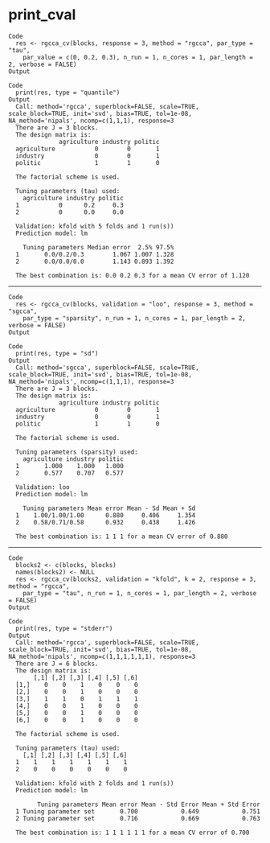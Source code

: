 # print_cval

    Code
      res <- rgcca_cv(blocks, response = 3, method = "rgcca", par_type = "tau",
        par_value = c(0, 0.2, 0.3), n_run = 1, n_cores = 1, par_length = 2, verbose = FALSE)
    Output
      
    Code
      print(res, type = "quantile")
    Output
      Call: method='rgcca', superblock=FALSE, scale=TRUE, scale_block=TRUE, init='svd', bias=TRUE, tol=1e-08, NA_method='nipals', ncomp=c(1,1,1), response=3 
      There are J = 3 blocks.
      The design matrix is:
                  agriculture industry politic
      agriculture           0        0       1
      industry              0        0       1
      politic               1        1       0
      
      The factorial scheme is used.
      
      Tuning parameters (tau) used: 
        agriculture industry politic
      1           0      0.2     0.3
      2           0      0.0     0.0
      
      Validation: kfold with 5 folds and 1 run(s)) 
      Prediction model: lm 
      
        Tuning parameters Median error  2.5% 97.5%
      1       0.0/0.2/0.3        1.067 1.007 1.328
      2       0.0/0.0/0.0        1.143 0.893 1.392
      
      The best combination is: 0.0 0.2 0.3 for a mean CV error of 1.120 

---

    Code
      res <- rgcca_cv(blocks, validation = "loo", response = 3, method = "sgcca",
        par_type = "sparsity", n_run = 1, n_cores = 1, par_length = 2, verbose = FALSE)
    Output
      
    Code
      print(res, type = "sd")
    Output
      Call: method='sgcca', superblock=FALSE, scale=TRUE, scale_block=TRUE, init='svd', bias=TRUE, tol=1e-08, NA_method='nipals', ncomp=c(1,1,1), response=3 
      There are J = 3 blocks.
      The design matrix is:
                  agriculture industry politic
      agriculture           0        0       1
      industry              0        0       1
      politic               1        1       0
      
      The factorial scheme is used.
      
      Tuning parameters (sparsity) used: 
        agriculture industry politic
      1       1.000    1.000   1.000
      2       0.577    0.707   0.577
      
      Validation: loo 
      Prediction model: lm 
      
        Tuning parameters Mean error Mean - Sd Mean + Sd
      1    1.00/1.00/1.00      0.880     0.406     1.354
      2    0.58/0.71/0.58      0.932     0.438     1.426
      
      The best combination is: 1 1 1 for a mean CV error of 0.880 

---

    Code
      blocks2 <- c(blocks, blocks)
      names(blocks2) <- NULL
      res <- rgcca_cv(blocks2, validation = "kfold", k = 2, response = 3, method = "rgcca",
        par_type = "tau", n_run = 1, n_cores = 1, par_length = 2, verbose = FALSE)
    Output
      
    Code
      print(res, type = "stderr")
    Output
      Call: method='rgcca', superblock=FALSE, scale=TRUE, scale_block=TRUE, init='svd', bias=TRUE, tol=1e-08, NA_method='nipals', ncomp=c(1,1,1,1,1,1), response=3 
      There are J = 6 blocks.
      The design matrix is:
           [,1] [,2] [,3] [,4] [,5] [,6]
      [1,]    0    0    1    0    0    0
      [2,]    0    0    1    0    0    0
      [3,]    1    1    0    1    1    1
      [4,]    0    0    1    0    0    0
      [5,]    0    0    1    0    0    0
      [6,]    0    0    1    0    0    0
      
      The factorial scheme is used.
      
      Tuning parameters (tau) used: 
        [,1] [,2] [,3] [,4] [,5] [,6]
      1    1    1    1    1    1    1
      2    0    0    0    0    0    0
      
      Validation: kfold with 2 folds and 1 run(s)) 
      Prediction model: lm 
      
            Tuning parameters Mean error Mean - Std Error Mean + Std Error
      1 Tuning parameter set       0.700            0.649            0.751
      2 Tuning parameter set       0.716            0.669            0.763
      
      The best combination is: 1 1 1 1 1 1 for a mean CV error of 0.700 

